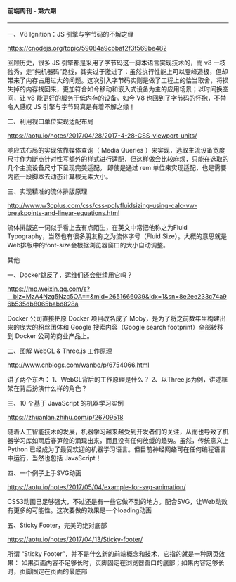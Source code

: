 #### 前端周刊 - 第六期

------

一、V8 Ignition：JS 引擎与字节码的不解之缘

https://cnodejs.org/topic/59084a9cbbaf2f3f569be482

回顾历史，很多 JS 引擎都是采用了字节码这一脚本语言实现技术的，而 v8 一枝独秀，走“纯机器码”路线，其实过于激进了：虽然执行性能上可以登峰造极，但却带来了内存占用过大的问题。这次引入字节码实则是做了工程上的恰当取舍，将损失掉的内存找回来，更加符合如今移动和嵌入式设备为主的应用场景；以时间换空间，让 v8 能更好的服务于低内存的设备。如今 V8 也回到了字节码的怀抱，不禁令人感叹 JS 引擎与字节码真是有着不解之缘！

二、利用视口单位实现适配布局

https://aotu.io/notes/2017/04/28/2017-4-28-CSS-viewport-units/

响应式布局的实现依靠媒体查询（ Media Queries ）来实现，选取主流设备宽度尺寸作为断点针对性写额外的样式进行适配，但这样做会比较麻烦，只能在选取的几个主流设备尺寸下呈现完美适配。
即使是通过 rem 单位来实现适配，也是需要内嵌一段脚本去动态计算根元素大小。

三、实现精准的流体排版原理

http://www.w3cplus.com/css/css-polyfluidsizing-using-calc-vw-breakpoints-and-linear-equations.html

流体排版这一词似乎看上去有点陌生，在英文中常把他称之为Fluid Typography，当然也有很多朋友称之为流体字号（Fluid Size）。大概的意思就是Web排版中的font-size会根据浏览器窗口的大小自动调整。

其他

一、Docker跳反了，运维们还会继续用它吗？

https://mp.weixin.qq.com/s?__biz=MzA4Nzg5Nzc5OA==&mid=2651666039&idx=1&sn=8e2ee233c74a96b535db8065babd828a

Docker 公司直接把原 Docker 项目改名成了 Moby，是为了将之前数年里构建出来的庞大的粉丝团体和 Google 搜索内容（Google search footprint）全部转移到 Docker 公司的商业产品上。

二、图解 WebGL & Three.js 工作原理

http://www.cnblogs.com/wanbo/p/6754066.html

讲了两个东西：
1、WebGL背后的工作原理是什么？
2、以Three.js为例，讲述框架在背后扮演什么样的角色？

三、10 个基于 JavaScript 的机器学习实例

https://zhuanlan.zhihu.com/p/26709518

随着人工智能技术的发展，机器学习越来越受到开发者们的关注，从而也导致了机器学习库如雨后春笋般的涌现出来，而且没有任何放缓的趋势。虽然，传统意义上 Python 已经成为了最受欢迎的机器学习语言。但目前神经网络可在任何编程语言中运行，当然也包括 JavaScript！

四、一个例子上手SVG动画

https://aotu.io/notes/2017/05/04/example-for-svg-animation/

CSS3动画已足够强大，不过还是有一些它做不到的地方。配合SVG，让Web动效有更多的可能性。这次要做的效果是一个loading动画

五、Sticky Footer，完美的绝对底部

https://aotu.io/notes/2017/04/13/Sticky-footer/

所谓 “Sticky Footer”，并不是什么新的前端概念和技术，它指的就是一种网页效果：
如果页面内容不足够长时，页脚固定在浏览器窗口的底部；如果内容足够长时，页脚固定在页面的最底部
